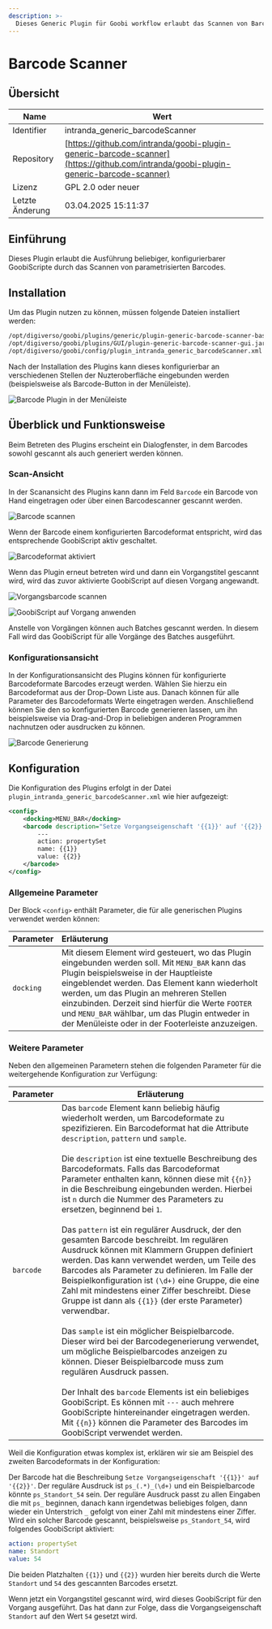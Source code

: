 ```yaml
---
description: >-
  Dieses Generic Plugin für Goobi workflow erlaubt das Scannen von Barcodes und konfigurierbare GoobiScripte ausführen zu lassen.
---
```


# Barcode Scanner

## Übersicht

Name                     | Wert
-------------------------|-----------
Identifier               | intranda_generic_barcodeScanner
Repository               | [https://github.com/intranda/goobi-plugin-generic-barcode-scanner](https://github.com/intranda/goobi-plugin-generic-barcode-scanner)
Lizenz              | GPL 2.0 oder neuer 
Letzte Änderung    | 03.04.2025 15:11:37


## Einführung
Dieses Plugin erlaubt die Ausführung beliebiger, konfigurierbarer GoobiScripte durch das Scannen von parametrisierten Barcodes. 


## Installation
Um das Plugin nutzen zu können, müssen folgende Dateien installiert werden:

```bash
/opt/digiverso/goobi/plugins/generic/plugin-generic-barcode-scanner-base.jar
/opt/digiverso/goobi/plugins/GUI/plugin-generic-barcode-scanner-gui.jar
/opt/digiverso/goobi/config/plugin_intranda_generic_barcodeScanner.xml
```

Nach der Installation des Plugins kann dieses konfigurierbar an verschiedenen Stellen der Nuzteroberfläche eingebunden werden (beispielsweise als Barcode-Button in der Menüleiste).

![Barcode Plugin in der Menüleiste](images/goobi-plugin-generic-barcode-scanner_screen_01_de.png)


## Überblick und Funktionsweise
Beim Betreten des Plugins erscheint ein Dialogfenster, in dem Barcodes sowohl gescannt als auch generiert werden können.

### Scan-Ansicht
In der Scanansicht des Plugins kann dann im Feld `Barcode` ein Barcode von Hand eingetragen oder über einen Barcodescanner gescannt werden.

![Barcode scannen](images/goobi-plugin-generic-barcode-scanner_screen_02_de.png)

Wenn der Barcode einem konfigurierten Barcodeformat entspricht, wird das entsprechende GoobiScript aktiv geschaltet.

![Barcodeformat aktiviert](images/goobi-plugin-generic-barcode-scanner_screen_03_de.png)

Wenn das Plugin erneut betreten wird und dann ein Vorgangstitel gescannt wird, wird das zuvor aktivierte GoobiScript auf diesen Vorgang angewandt.

![Vorgangsbarcode scannen](images/goobi-plugin-generic-barcode-scanner_screen_04_de.png)

![GoobiScript auf Vorgang anwenden](images/goobi-plugin-generic-barcode-scanner_screen_05_de.png)

Anstelle von Vorgängen können auch Batches gescannt werden. In diesem Fall wird das GoobiScript für alle Vorgänge des Batches ausgeführt.

### Konfigurationsansicht
In der Konfigurationsansicht des Plugins können für konfigurierte Barcodeformate Barcodes erzeugt werden. Wählen Sie hierzu ein Barcodeformat
aus der Drop-Down Liste aus. Danach können für alle Parameter des Barcodeformats Werte eingetragen werden. Anschließend können Sie den so konfigurierten Barcode generieren lassen, um ihn beispielsweise via Drag-and-Drop in beliebigen anderen Programmen nachnutzen oder ausdrucken zu können.

![Barcode Generierung](images/goobi-plugin-generic-barcode-scanner_screen_06_de.png)


## Konfiguration
Die Konfiguration des Plugins erfolgt in der Datei `plugin_intranda_generic_barcodeScanner.xml` wie hier aufgezeigt:

```xml
<config>
    <docking>MENU_BAR</docking>
    <barcode description="Setze Vorgangseigenschaft '{{1}}' auf '{{2}}'" pattern="ps_(.*)_(\d+)" sample="ps_Standort_54">
        ---
        action: propertySet
        name: {{1}}
        value: {{2}}
	</barcode>
</config>
```

### Allgemeine Parameter 
Der Block `<config>` enthält Parameter, die für alle generischen Plugins verwendet werden können: 

| Parameter | Erläuterung | 
| :-------- | :---------- | 
| `docking` | Mit diesem Element wird gesteuert, wo das Plugin eingebunden werden soll. Mit `MENU_BAR` kann das Plugin beispielsweise in der Hauptleiste eingeblendet werden. Das Element kann wiederholt werden, um das Plugin an mehreren Stellen einzubinden. Derzeit sind hierfür die Werte `FOOTER` und `MENU_BAR` wählbar, um das Plugin entweder in der Menüleiste oder in der Footerleiste anzuzeigen. | 


### Weitere Parameter 
Neben den allgemeinen Parametern stehen die folgenden Parameter für die weitergehende Konfiguration zur Verfügung: 


Parameter               | Erläuterung
------------------------|------------------------------------
`barcode`               | Das `barcode` Element kann beliebig häufig wiederholt werden, um Barcodeformate zu spezifizieren. Ein Barcodeformat hat die Attribute `description`, `pattern` und `sample`. <br /><br />Die `description` ist eine textuelle Beschreibung des Barcodeformats. Falls das Barcodeformat Parameter enthalten kann, können diese mit `{{n}}` in die Beschreibung eingebunden werden. Hierbei ist `n` durch die Nummer des Parameters zu ersetzen, beginnend bei `1`.<br /><br />Das `pattern` ist ein regulärer Ausdruck, der den gesamten Barcode beschreibt. Im regulären Ausdruck können mit Klammern Gruppen definiert werden. Das kann verwendet werden, um Teile des Barcodes als Parameter zu definieren. Im Falle der Beispielkonfiguration ist `(\d+)` eine Gruppe, die eine Zahl mit mindestens einer Ziffer beschreibt. Diese Gruppe ist dann als `{{1}}` (der erste Parameter) verwendbar.<br /><br />Das `sample` ist ein möglicher Beispielbarcode. Dieser wird bei der Barcodegenerierung verwendet, um mögliche Beispielbarcodes anzeigen zu können. Dieser Beispielbarcode muss zum regulären Ausdruck passen.<br /><br />Der Inhalt des `barcode` Elements ist ein beliebiges GoobiScript. Es können mit `---` auch mehrere GoobiScripte hintereinander eingetragen werden. Mit `{{n}}` können die Parameter des Barcodes im GoobiScript verwendet werden.

Weil die Konfiguration etwas komplex ist, erklären wir sie am Beispiel des zweiten Barcodeformats in der Konfiguration:

Der Barcode hat die Beschreibung `Setze Vorgangseigenschaft '{{1}}' auf '{{2}}'`. Der reguläre Ausdruck ist `ps_(.*)_(\d+)` und ein Beispielbarcode könnte `ps_Standort_54` sein.
Der reguläre Ausdruck passt zu allen Eingaben die mit `ps_` beginnen, danach kann irgendetwas beliebiges folgen, dann wieder ein Unterstrich `_` gefolgt von einer Zahl mit mindestens einer Ziffer.
Wird ein solcher Barcode gescannt, beispielsweise `ps_Standort_54`, wird folgendes GoobiScript aktiviert:

```yaml
action: propertySet
name: Standort
value: 54
```
Die beiden Platzhalten `{{1}}` und `{{2}}` wurden hier bereits durch die Werte `Standort` und `54` des gescannten Barcodes ersetzt.

Wenn jetzt ein Vorgangstitel gescannt wird, wird dieses GoobiScript für den Vorgang ausgeführt. Das hat dann zur Folge, dass die Vorgangseigenschaft `Standort` auf den Wert `54` gesetzt wird.